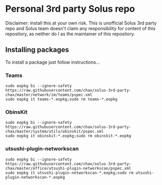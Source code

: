 # Personal 3rd party Solus repo
Disclaimer: install this at your own risk. This is unofficial Solus 3rd party repo and Solus team doesn't claim any responsibility for content of this repository, as neither do I as the maintainer of this repository.

## Installing packages
To install a package just follow instructions...

### Teams
```
sudo eopkg bi --ignore-safety https://raw.githubusercontent.com/chax/solus-3rd-party-chax/master/network/im/teams/pspec.xml
sudo eopkg it teams-*.eopkg;sudo rm teams-*.eopkg
```

### ObinsKit
```
sudo eopkg bi --ignore-safety https://raw.githubusercontent.com/chax/solus-3rd-party-chax/master/system/utils/obinskit/pspec.xml
sudo eopkg it obinskit-*.eopkg;sudo rm obinskit-*.eopkg
```

### utsushi-plugin-networkscan
```
sudo eopkg bi --ignore-safety https://raw.githubusercontent.com/chax/solus-3rd-party-chax/master/office/utsushi-plugin-networkscan/pspec.xml
sudo eopkg it utsushi-plugin-networkscan-*.eopkg;sudo rm utsushi-plugin-networkscan-*.eopkg
```